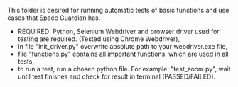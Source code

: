 This folder is desired for running automatic tests of basic functions and use cases that Space Guardian has.
- REQUIRED: Python, Selenium Webdriver and browser driver used for testing are required. (Tested using Chrome Webdriver),
- in file "init_driver.py" overwrite absolute path to your webdriver.exe file,
- file "functions.py" contains all important functions, which are used in all tests,
- to run a test, run a chosen python file. For example: "test_zoom.py", wait until test finishes and check for result in terminal (PASSED/FAILED).
